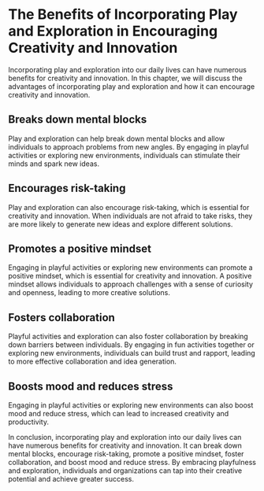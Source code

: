The Benefits of Incorporating Play and Exploration in Encouraging Creativity and Innovation
==========================================================================================================================================

Incorporating play and exploration into our daily lives can have numerous benefits for creativity and innovation. In this chapter, we will discuss the advantages of incorporating play and exploration and how it can encourage creativity and innovation.

Breaks down mental blocks
-------------------------

Play and exploration can help break down mental blocks and allow individuals to approach problems from new angles. By engaging in playful activities or exploring new environments, individuals can stimulate their minds and spark new ideas.

Encourages risk-taking
----------------------

Play and exploration can also encourage risk-taking, which is essential for creativity and innovation. When individuals are not afraid to take risks, they are more likely to generate new ideas and explore different solutions.

Promotes a positive mindset
---------------------------

Engaging in playful activities or exploring new environments can promote a positive mindset, which is essential for creativity and innovation. A positive mindset allows individuals to approach challenges with a sense of curiosity and openness, leading to more creative solutions.

Fosters collaboration
---------------------

Playful activities and exploration can also foster collaboration by breaking down barriers between individuals. By engaging in fun activities together or exploring new environments, individuals can build trust and rapport, leading to more effective collaboration and idea generation.

Boosts mood and reduces stress
------------------------------

Engaging in playful activities or exploring new environments can also boost mood and reduce stress, which can lead to increased creativity and productivity.

In conclusion, incorporating play and exploration into our daily lives can have numerous benefits for creativity and innovation. It can break down mental blocks, encourage risk-taking, promote a positive mindset, foster collaboration, and boost mood and reduce stress. By embracing playfulness and exploration, individuals and organizations can tap into their creative potential and achieve greater success.

